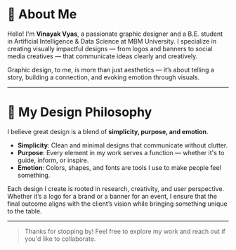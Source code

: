 # 🎨 About Me

Hello! I'm **Vinayak Vyas**, a passionate graphic designer and a B.E. student in Artificial Intelligence & Data Science at MBM University. I specialize in creating visually impactful designs — from logos and banners to social media creatives — that communicate ideas clearly and creatively.

Graphic design, to me, is more than just aesthetics — it’s about telling a story, building a connection, and evoking emotion through visuals.

---

# 💭 My Design Philosophy

I believe great design is a blend of **simplicity, purpose, and emotion**.

- **Simplicity**: Clean and minimal designs that communicate without clutter.
- **Purpose**: Every element in my work serves a function — whether it's to guide, inform, or inspire.
- **Emotion**: Colors, shapes, and fonts are tools I use to make people feel something.

Each design I create is rooted in research, creativity, and user perspective. Whether it’s a logo for a brand or a banner for an event, I ensure that the final outcome aligns with the client’s vision while bringing something unique to the table.

---

> Thanks for stopping by! Feel free to explore my work and reach out if you'd like to collaborate.
